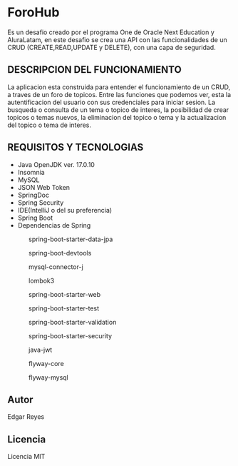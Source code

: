 <h1>ForoHub</h1>
<p>Es un desafio creado por el programa One de Oracle Next Education y AluraLatam, en este desafio se crea una API con las funcionalidades de un CRUD (CREATE,READ,UPDATE y DELETE), con una capa de seguridad.</p>
<h2>DESCRIPCION DEL FUNCIONAMIENTO</h2>
<p> La aplicacion esta construida para entender el funcionamiento de un CRUD, a traves de un foro de topicos. Entre las funciones que podemos ver, esta la autentificacion del usuario con sus credenciales para iniciar sesion. La busqueda o consulta de un tema o topico de interes, la posibilidad de crear topicos o temas nuevos, la eliminacion del topico o tema y la actualizacion del topico o tema de interes.
</p>
<h2>REQUISITOS Y TECNOLOGIAS</h2>
<ul>
  <li>Java OpenJDK ver. 17.0.10</li>
  <li>Insomnia</li>
  <li>MySQL</li>
  <li>JSON Web Token</li>
  <li>SpringDoc</li>
  <li>Spring Security</li>
  <li>IDE(IntelliJ o del su preferencia)</li>
  <li>Spring Boot</li>
  <li>Dependencias de Spring</li>
    <ol>spring-boot-starter-data-jpa</ol>
    <ol>spring-boot-devtools</ol>
    <ol>mysql-connector-j</ol>
    <ol>lombok3</ol>
    <ol>spring-boot-starter-web</ol>
    <ol>spring-boot-starter-test</ol>
    <ol>spring-boot-starter-validation</ol>
    <ol>spring-boot-starter-security</ol>
    <ol>java-jwt</ol>
    <ol>flyway-core</ol>
    <ol>flyway-mysql</ol>
</ul>

<h2>Autor</h2>
<p>Edgar Reyes</p>

<h2>Licencia</h2>
<p>Licencia MIT</p>
